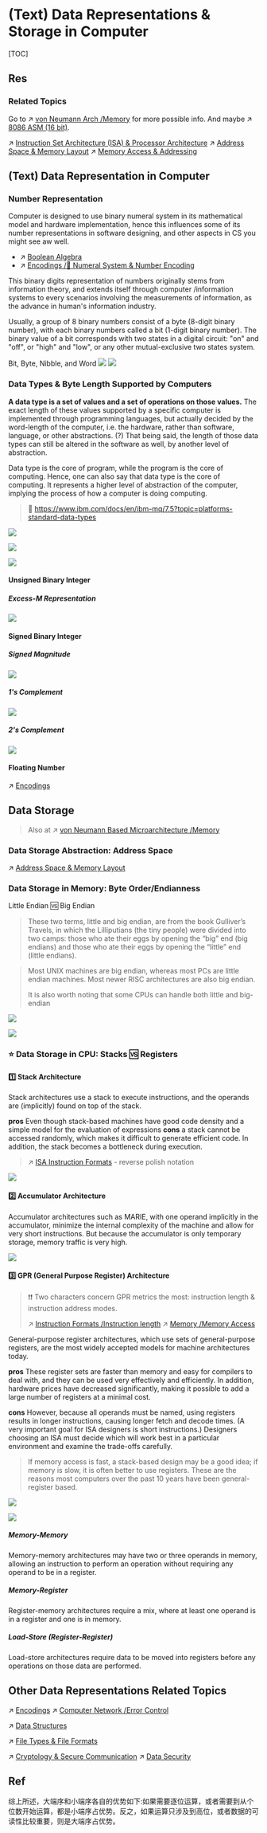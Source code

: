 # (Text) Data Representations & Storage in Computer

[TOC]



## Res
### Related Topics
Go to ↗ [von Neumann Arch /Memory](../../../🔑%20CS%20Core/👷🏾‍♂️%20Computer%20(Host)%20System/Computer%20Architecture/Computer%20Microarchitectures%20(Computer%20Organization)%20&%20von%20Neumann%20Model/Computer%20Memory%20&%20Storage/Computer%20Memory%20&%20Storage.md) for more possible info.
And maybe ↗ [8086 ASM (16 bit)](../../../🔑%20CS%20Core/👩‍💻%20Computer%20Languages%20&%20Programming%20Methodology/ASM%20(Assembly%20Languages)/x86%20ISA%20Based%20ASM/8086%20ASM%20(16%20bit).md).

↗ [Instruction Set Architecture (ISA) & Processor Architecture](../../../🔑%20CS%20Core/👷🏾‍♂️%20Computer%20(Host)%20System/Computer%20Architecture/Instruction%20Set%20Architecture%20(ISA)%20&%20Processor%20Architecture/Instruction%20Set%20Architecture%20(ISA)%20&%20Processor%20Architecture.md)
↗ [Address Space & Memory Layout](../../../🔑%20CS%20Core/👷🏾‍♂️%20Computer%20(Host)%20System/Operating%20System%20&%20OS%20Kernel%20(Theory%20Part)/OS%20Memory%20Management%20(Main%20Memory%20+%20Secondary%20Memory%20Resource)/Address%20Space%20&%20Memory%20Layout.md)
↗ [Memory Access & Addressing](../../../🔑%20CS%20Core/🛣️%20Programming%20Language%20Processing%20&%20Program%20Execution/🤡%20Program%20Execution%20(Runtime)/Instruction%20Execution/Memory%20Access%20&%20Addressing.md)



## (Text) Data Representation in Computer
### Number Representation
Computer is designed to use binary numeral system in its mathematical model and hardware implementation, hence this influences some of its number representations in software designing, and other aspects in CS you might see aw well.
- ↗ [Boolean Algebra](../../../🧮%20Mathematics/🧊%20Algebra/Boolean%20Algebra/Boolean%20Algebra.md)
- ↗ [Encodings /🧮 Numeral System & Number Encoding](Encodings.md#🧮%20Numeral%20System%20&%20Number%20Encoding)

This binary digits representation of numbers originally stems from information theory, and extends itself through computer /information systems to every scenarios involving the measurements of information, as the advance in human's information industry. 

Usually, a group of 8 binary numbers consist of a byte (8-digit binary number), with each binary numbers called a bit (1-digit binary number). The binary value of a bit corresponds with two states in a digital circuit: "on" and "off", or "high" and "low", or any other mutual-exclusive two states system.

Bit, Byte, Nibble, and Word
![](../../../../Assets/Pics/Screenshot%202023-06-24%20at%209.50.38%20PM.png)
![](../../../../Assets/Pics/Screenshot%202023-06-24%20at%209.50.45%20PM.png)


### Data Types & Byte Length Supported by Computers
**A data type is a set of values and a set of operations on those values.** The exact length of these values supported by a specific computer is implemented through programming languages, but actually decided by the word-length of the computer, i.e. the hardware, rather than software, language, or other abstractions. (?) That being said, the length of those data types can still be altered in the software as well, by another level of abstraction.

Data type is the core of program, while the program is the core of computing. Hence, one can also say that data type is the core of computing. It represents a higher level of abstraction of the computer, implying the process of how a computer is doing computing.

> 🔗 https://www.ibm.com/docs/en/ibm-mq/7.5?topic=platforms-standard-data-types

![](../../../../Assets/Pics/Screenshot%202023-03-28%20at%204.51.18%20PM.png)

![](../../../../Assets/Pics/Screenshot%202023-03-28%20at%204.51.00%20PM.png)

![](../../../../Assets/Pics/Screenshot%202023-03-28%20at%204.51.45%20PM.png)
#### Unsigned Binary Integer
##### Excess-M Representation
![](../../../../Assets/Pics/Screenshot%202023-06-24%20at%2010.06.29%20PM.png)
#### Signed Binary Integer
##### Signed Magnitude
![](../../../../Assets/Pics/Screenshot%202023-06-24%20at%2010.02.36%20PM.png)
##### 1's Complement 
![](../../../../Assets/Pics/Screenshot%202023-06-24%20at%2010.02.59%20PM.png)
##### 2's Complement
![](../../../../Assets/Pics/Screenshot%202023-06-24%20at%2010.03.07%20PM.png)
#### Floating Number
↗ [Encodings](Encodings.md)



## Data Storage
> Also at ↗ [von Neumann Based Microarchitecture /Memory](../../../🔑%20CS%20Core/👷🏾‍♂️%20Computer%20(Host)%20System/Computer%20Architecture/Computer%20Microarchitectures%20(Computer%20Organization)%20&%20von%20Neumann%20Model/Computer%20Memory%20&%20Storage/Computer%20Memory%20&%20Storage.md)


### Data Storage Abstraction: Address Space
↗ [Address Space & Memory Layout](../../../🔑%20CS%20Core/👷🏾‍♂️%20Computer%20(Host)%20System/Operating%20System%20&%20OS%20Kernel%20(Theory%20Part)/OS%20Memory%20Management%20(Main%20Memory%20+%20Secondary%20Memory%20Resource)/Address%20Space%20&%20Memory%20Layout.md)


### Data Storage in Memory: Byte Order/Endianness
Little Endian 🆚 Big Endian

> These two terms, little and big endian, are from the book Gulliver’s Travels, in which the Lilliputians (the tiny people) were divided into two camps: those who ate their eggs by opening the “big” end (big endians) and those who ate their eggs by opening the “little” end (little endians).

> Most UNIX machines are big endian, whereas most PCs are little endian machines. Most newer RISC architectures are also big endian.
> 
> It is also worth noting that some CPUs can handle both little and big-endian

![](../../../../Assets/Pics/Screenshot%202023-06-24%20at%2010.23.42%20PM.png)

![](../../../../Assets/Pics/Screenshot%202023-06-24%20at%2010.26.04%20PM.png)


### ⭐️ Data Storage in CPU: Stacks 🆚 Registers
#### 1️⃣ Stack Architecture
Stack architectures use a stack to execute instructions, and the operands are (implicitly) found on top of the stack. 

**pros**
Even though stack-based machines have good code density and a simple model for the evaluation of expressions 
**cons**
a stack cannot be accessed randomly, which makes it difficult to generate efficient code. In addition, the stack becomes a bottleneck during execution.

> ↗ [ISA Instruction Formats](../../../🔑%20CS%20Core/👷🏾‍♂️%20Computer%20(Host)%20System/Computer%20Architecture/Instruction%20Set%20Architecture%20(ISA)%20&%20Processor%20Architecture/📌%20ISA%20Basics/📌%20ISA%20Instruction%20Basics/ISA%20Instruction%20Formats.md) - reverse polish notation

![](../../../../Assets/Pics/Screenshot%202023-06-24%20at%2010.31.50%20PM.png)
#### 2️⃣ Accumulator Architecture
Accumulator architectures such as MARIE, with one operand implicitly in the accumulator, minimize the internal complexity of the machine and allow for very short instructions. But because the accumulator is only temporary storage, memory traffic is very high.

![](../../../../Assets/Pics/Screenshot%202023-06-24%20at%2010.32.32%20PM.png)
#### 3️⃣ GPR (General Purpose Register) Architecture
> ❗❗ Two characters concern GPR metrics the most: instruction length & instruction address modes.
> 
> ↗ [Instruction Formats /Instruction length](../../../🔑%20CS%20Core/👷🏾‍♂️%20Computer%20(Host)%20System/Computer%20Architecture/Instruction%20Set%20Architecture%20(ISA)%20&%20Processor%20Architecture/📌%20ISA%20Basics/📌%20ISA%20Instruction%20Basics/ISA%20Instruction%20Formats.md)
> ↗ [Memory /Memory Access](../../../🔑%20CS%20Core/🛣️%20Programming%20Language%20Processing%20&%20Program%20Execution/🤡%20Program%20Execution%20(Runtime)/Instruction%20Execution/Memory%20Access%20&%20Addressing.md)

General-purpose register architectures, which use sets of general-purpose registers, are the most widely accepted models for machine architectures today. 

**pros**
These register sets are faster than memory and easy for compilers to deal with, and they can be used very effectively and efficiently. In addition, hardware prices have decreased significantly, making it possible to add a large number of registers at a minimal cost.

**cons**
However, because all operands must be named, using registers results in longer instructions, causing longer fetch and decode times. (A very important goal for ISA designers is short instructions.) Designers choosing an ISA must decide which will work best in a particular environment and examine the trade-offs carefully.

> If memory access is fast, a stack-based design may be a good idea; if memory is slow, it is often better to use registers. These are the reasons most computers over the past 10 years have been general-register based.

![](../../../../Assets/Pics/Screenshot%202023-06-24%20at%2010.32.43%20PM.png)

![](../../../../Assets/Pics/Screenshot%202023-06-24%20at%2010.32.53%20PM.png)
##### Memory-Memory
Memory-memory architectures may have two or three operands in memory, allowing an instruction to perform an operation without requiring any operand to be in a register.
##### Memory-Register
Register-memory architectures require a mix, where at least one operand is in a register and one is in memory.
##### Load-Store (Register-Register)
Load-store architectures require data to be moved into registers before any operations on those data are performed.



## Other Data Representations Related Topics
↗ [Encodings](Encodings.md)
↗ [Computer Network /Error Control](../../../🔑%20CS%20Core/🏎️%20Computer%20Networking%20and%20Communication/📌%20Computer%20Networking%20Basics%20(Protocol%20Part)/Error%20Control%20&%20EDAC/Error%20Control%20&%20EDAC.md)

↗ [Data Structures](../../../🔑%20CS%20Core/🧙‍♂️%20Algorithm%20&%20Data%20Structure/📌%20Algorithms%20Basics%20&%20Data%20Structure/Data%20Structures/Data%20Structures.md)

↗ [File Types & File Formats](../../../🔑%20CS%20Core/👷🏾‍♂️%20Computer%20(Host)%20System/Operating%20System%20&%20OS%20Kernel%20(Theory%20Part)/OS%20IO%20System/IO%20Generality%20(via%20Abstraction)/File%20&%20File%20System/File%20Types%20&%20File%20Formats.md)

↗ [Cryptology & Secure Communication](../../../CyberSecurity/🚬%20Cryptology%20&%20Secure%20Communication/Cryptology%20&%20Secure%20Communication.md)
↗ [Data Security](../../../CyberSecurity/Data%20Security/Data%20Security.md)



## Ref
[👍 字节序探析：大端与小端的比较 | 阮一峰的网络日志]: https://www.ruanyifeng.com/blog/2022/06/endianness-analysis.html
综上所述，大端序和小端序各自的优势如下:如果需要逐位运算，或者需要到从个位数开始运算，都是小端序占优势。反之，如果运算只涉及到高位，或者数据的可读性比较重要，则是大端序占优势。

[👍 On Endianness]: https://www.technicalsourcery.net/posts/on-endianness/
